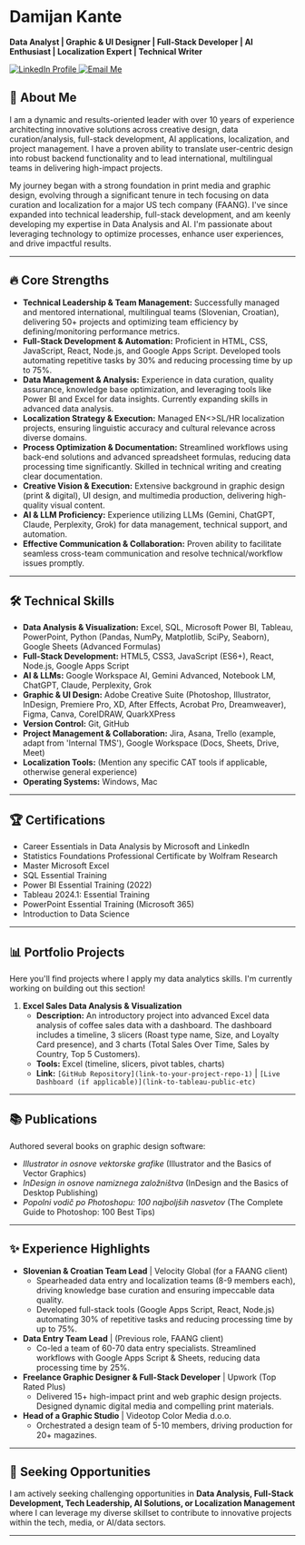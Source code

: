 # Damijan Kante

**Data Analyst | Graphic & UI Designer | Full-Stack Developer |  AI Enthusiast | Localization Expert | Technical Writer**

<a href="https://www.linkedin.com/in/damijankante/" target="_blank">
  <img src="https://img.shields.io/badge/LinkedIn-DamijanKante-blue?style=flat-square&logo=linkedin" alt="LinkedIn Profile">
</a>
<a href="mailto:damijan.kante@gmail.com">
  <img src="https://img.shields.io/badge/Email-ContactMe-red?style=flat-square&logo=gmail" alt="Email Me">
</a>

## 👋 About Me

I am a dynamic and results-oriented leader with over 10 years of experience architecting innovative solutions across creative design, data curation/analysis, full-stack development, AI applications, localization, and project management. I have a proven ability to translate user-centric design into robust backend functionality and to lead international, multilingual teams in delivering high-impact projects.

My journey began with a strong foundation in print media and graphic design, evolving through a significant tenure in tech focusing on data curation and localization for a major US tech company (FAANG). I've since expanded into technical leadership, full-stack development, and am keenly developing my expertise in Data Analysis and AI. I'm passionate about leveraging technology to optimize processes, enhance user experiences, and drive impactful results.

---

## 🔥 Core Strengths

*   **Technical Leadership & Team Management:** Successfully managed and mentored international, multilingual teams (Slovenian, Croatian), delivering 50+ projects and optimizing team efficiency by defining/monitoring performance metrics.
*   **Full-Stack Development & Automation:** Proficient in HTML, CSS, JavaScript, React, Node.js, and Google Apps Script. Developed tools automating repetitive tasks by 30% and reducing processing time by up to 75%.
*   **Data Management & Analysis:** Experience in data curation, quality assurance, knowledge base optimization, and leveraging tools like Power BI and Excel for data insights. Currently expanding skills in advanced data analysis.
*   **Localization Strategy & Execution:** Managed EN<>SL/HR localization projects, ensuring linguistic accuracy and cultural relevance across diverse domains.
*   **Process Optimization & Documentation:** Streamlined workflows using back-end solutions and advanced spreadsheet formulas, reducing data processing time significantly. Skilled in technical writing and creating clear documentation.
*   **Creative Vision & Execution:** Extensive background in graphic design (print & digital), UI design, and multimedia production, delivering high-quality visual content.
*   **AI & LLM Proficiency:** Experience utilizing LLMs (Gemini, ChatGPT, Claude, Perplexity, Grok) for data management, technical support, and automation.
*   **Effective Communication & Collaboration:** Proven ability to facilitate seamless cross-team communication and resolve technical/workflow issues promptly.
---

## 🛠️ Technical Skills

*   **Data Analysis & Visualization:** Excel, SQL, Microsoft Power BI, Tableau, PowerPoint, Python (Pandas, NumPy, Matplotlib, SciPy, Seaborn), Google Sheets (Advanced Formulas)
*   **Full-Stack Development:** HTML5, CSS3, JavaScript (ES6+), React, Node.js, Google Apps Script
*   **AI & LLMs:** Google Workspace AI, Gemini Advanced, Notebook LM, ChatGPT, Claude, Perplexity, Grok
*   **Graphic & UI Design:** Adobe Creative Suite (Photoshop, Illustrator, InDesign, Premiere Pro, XD, After Effects, Acrobat Pro, Dreamweaver), Figma, Canva, CorelDRAW, QuarkXPress
*   **Version Control:** Git, GitHub
*   **Project Management & Collaboration:** Jira, Asana, Trello (example, adapt from 'Internal TMS'), Google Workspace (Docs, Sheets, Drive, Meet)
*   **Localization Tools:** (Mention any specific CAT tools if applicable, otherwise general experience)
*   **Operating Systems:** Windows, Mac

---

## 🏆 Certifications

*   Career Essentials in Data Analysis by Microsoft and LinkedIn
*   Statistics Foundations Professional Certificate by Wolfram Research
*   Master Microsoft Excel
*   SQL Essential Training
*   Power BI Essential Training (2022)
*   Tableau 2024.1: Essential Training
*   PowerPoint Essential Training (Microsoft 365)
*   Introduction to Data Science
  
---

## 📊 Portfolio Projects

Here you'll find projects where I apply my data analytics skills. I'm currently working on building out this section!

1.  **Excel Sales Data Analysis & Visualization**
    *   **Description:** An introductory project into advanced Excel data analysis of coffee sales data with a dashboard. The dashboard includes a timeline, 3 slicers (Roast type name, Size, and Loyalty Card presence), and 3 charts (Total Sales Over Time, Sales by Country, Top 5 Customers).
    *   **Tools:** Excel (timeline, slicers, pivot tables, charts) 
    *   **Link:** `[GitHub Repository](link-to-your-project-repo-1)` | `[Live Dashboard (if applicable)](link-to-tableau-public-etc)`

---

## 📚 Publications

Authored several books on graphic design software:
*   *Illustrator in osnove vektorske grafike* (Illustrator and the Basics of Vector Graphics)
*   *InDesign in osnove namiznega založništva* (InDesign and the Basics of Desktop Publishing)
*   *Popolni vodič po Photoshopu: 100 najboljših nasvetov* (The Complete Guide to Photoshop: 100 Best Tips)

---

## ✨ Experience Highlights

*   **Slovenian & Croatian Team Lead** | Velocity Global (for a FAANG client)
    *   Spearheaded data entry and localization teams (8-9 members each), driving knowledge base curation and ensuring impeccable data quality.
    *   Developed full-stack tools (Google Apps Script, React, Node.js) automating 30% of repetitive tasks and reducing processing time by up to 75%.
*   **Data Entry Team Lead** | (Previous role, FAANG client)
    *   Co-led a team of 60-70 data entry specialists. Streamlined workflows with Google Apps Script & Sheets, reducing data processing time by 25%.
*   **Freelance Graphic Designer & Full-Stack Developer** | Upwork (Top Rated Plus)
    *   Delivered 15+ high-impact print and web graphic design projects. Designed dynamic digital media and compelling print materials.
*   **Head of a Graphic Studio** | Videotop Color Media d.o.o.
    *   Orchestrated a design team of 5-10 members, driving production for 20+ magazines.

---

## 🌱 Seeking Opportunities

I am actively seeking challenging opportunities in **Data Analysis, Full-Stack Development, Tech Leadership, AI Solutions, or Localization Management** where I can leverage my diverse skillset to contribute to innovative projects within the tech, media, or AI/data sectors.

---
